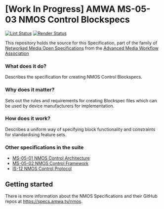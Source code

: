 # \[Work In Progress\] AMWA MS-05-03 NMOS Control Blockspecs

[![Lint Status](https://github.com/AMWA-TV/ms-05-03/workflows/Lint/badge.svg)](https://github.com/AMWA-TV/ms-05-03/actions?query=workflow%3ALint)
[![Render Status](https://github.com/AMWA-TV/ms-05-03/workflows/Render/badge.svg)](https://github.com/AMWA-TV/ms-05-03/actions?query=workflow%3ARender)

This repository holds the source for this Specification, part of the family of [Networked Media Open Specifications](https://specs.amwa.tv/nmos) from the [Advanced Media Workflow Association](https://amwa.tv)

<!-- INTRO-START -->

### What does it do?

Describes the specification for creating NMOS Control Blockspecs.

### Why does it matter?

Sets out the rules and requirements for creating Blockspec files which can be used by device manufacturers for implementation.

### How does it work?

Describes a uniform way of specifying block functionality and constraints for standardising feature sets.

### Other specifications in the suite

- [MS-05-01 NMOS Control Architecture](https://specs.amwa.tv/ms-05-01)
- [MS-05-02 NMOS Control Framework](https://specs.amwa.tv/ms-05-02)
- [IS-12 NMOS Control Protocol](https://specs.amwa.tv/is-12)

<!-- INTRO-END -->

## Getting started

There is more information about the NMOS Specifications and their GitHub repos at <https://specs.amwa.tv/nmos>.
